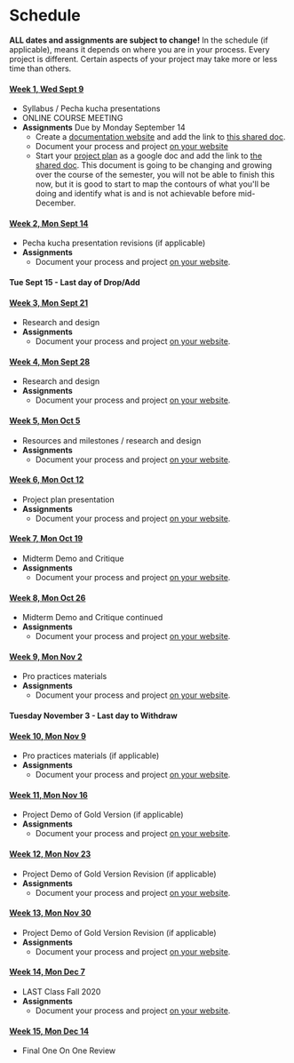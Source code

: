# Schedule

**ALL dates and assignments are subject to change!** In the schedule (if applicable), means it depends on where you are in your process. Every project is different. Certain aspects of your project may take more or less time than others.


#### [Week 1, Wed Sept 9](/week1/index.md)
* Syllabus / Pecha kucha presentations 
* ONLINE COURSE MEETING
* **Assignments** Due by Monday September 14
  * Create a [documentation website](website.md) and add the link to [this shared doc](https://docs.google.com/document/d/1mKKHRFi-W3GdVgWUSxoPL---7qcGSEt6qx7Z2y-83T4/edit?usp=sharing).
  * Document your process and project [on your website](website.md)
  * Start your [project plan](plan.md) as a google doc and add the link to [the shared doc](https://docs.google.com/document/d/1mKKHRFi-W3GdVgWUSxoPL---7qcGSEt6qx7Z2y-83T4/edit?usp=sharing). This document is going to be changing and growing over the course of the semester, you will not be able to finish this now, but it is good to start to map the contours of what you'll be doing and identify what is and is not achievable before mid-December.

#### [Week 2, Mon Sept 14](/week2/index.md)
* Pecha kucha presentation revisions \(if applicable\) 
* **Assignments**
  * Document your process and project [on your website](website.md).

#### Tue Sept 15 - Last day of Drop/Add

#### [Week 3, Mon Sept 21](/week3/index.md) 
* Research and design 
* **Assignments**
  * Document your process and project [on your website](website.md).

#### [Week 4, Mon Sept 28](/week4/index.md) 
* Research and design 
* **Assignments**
  * Document your process and project [on your website](website.md).

#### [Week 5, Mon Oct 5](/week5/index.md) 
* Resources and milestones / research and design
* **Assignments**
  * Document your process and project [on your website](website.md).

#### [Week 6, Mon Oct 12](/week6/index.md) 
* Project plan presentation 
* **Assignments**
  * Document your process and project [on your website](website.md).

#### [Week 7, Mon Oct 19](/week7/index.md) 
* Midterm Demo and Critique
* **Assignments**
  * Document your process and project [on your website](website.md).

#### [Week 8, Mon Oct 26](/week8/index.md) 
* Midterm Demo and Critique continued 
* **Assignments**
  * Document your process and project [on your website](website.md).

#### [Week 9, Mon Nov 2](#) 
* Pro practices materials
* **Assignments**
  * Document your process and project [on your website](website.md).

#### Tuesday November 3 - Last day to Withdraw

#### [Week 10, Mon Nov 9](#) 
* Pro practices materials \(if applicable\) 
* **Assignments**
  * Document your process and project [on your website](website.md).

#### [Week 11, Mon Nov 16](#) 
* Project Demo of Gold Version \(if applicable\)
* **Assignments**
  * Document your process and project [on your website](website.md).

#### [Week 12, Mon Nov 23](#) 
* Project Demo of Gold Version Revision \(if applicable\) 
* **Assignments**
  * Document your process and project [on your website](website.md).

#### [Week 13, Mon Nov 30](#) 
* Project Demo of Gold Version Revision \(if applicable\)
* **Assignments**
  * Document your process and project [on your website](website.md).

#### [Week 14, Mon Dec 7](#)
* LAST Class Fall 2020
* **Assignments**
  * Document your process and project [on your website](website.md).

#### [Week 15, Mon Dec 14](#)
* Final One On One Review

